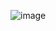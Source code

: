 ![image](https://github.com/joesiheon496/paper/assets/56191064/630d2d7e-6465-4c71-bae8-ac2dd2747e3c)
